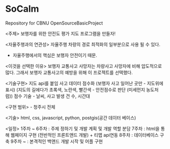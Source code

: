 # SoCalm
Repository for CBNU OpenSourceBasicProject

<주제>
보행자를 위한 안전도 평가 지도 프로그램을 만들자!

<자율주행과의 연관성>
자율주행 차량의 경로 최적화의 일부분으로 사용 될 수 있다. 
- 자율주행에서의 핵심은 보행자 안전이기 때문.

<이것을 선택한 이유>
보행자 교통사고 사망자는 차량사고 사망자에 비해 압도적으로 많다. 그래서 보행자 교통사고의 예방을 위해 이 프로젝트를 선택했다. 

<기술구현>
지도 api를 붙임
사고 데이터 점수화 (보행자 사고 일어난 곳만 - 지도위에 표시) 
(지도의 길에다가 초록색, 노란색, 빨간색 - 안전점수로 판단 (미세먼지 농도처럼))
점수 기술 - 날씨, 사고 발생 건 수, 시간대

<구현 범위> - 청주시 전체

<기술>
html, css, javascript, python, postgis(공간 데이터 베이스) 

<일정>
1주차 ~ 6주차 : 주제 정하기 및 개발 계획 및 개발 역할 분담
7주차 : html을 통해 웹페이지 구현 (전반적인 프론트앤드 개발) + 티맵 api연동
8주차 : 데이터베이스 구축
9주차 ~ : 본격적인 백앤드 개발 시작 및 어플 구현 
